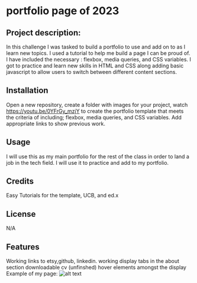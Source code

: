 # portfolio page of 2023

## Project description:
 In this challenge I was tasked to build a portfolio to use and add on to as I learn new topics. I used a tutorial to help me build a page I can be proud of. I have included the necessary : flexbox, media queries, and CSS variables. I got to practice and learn new skills in HTML and CSS along adding basic javascript to allow users to switch between different content sections.

## Installation
Open a new repository, create a folder with images for your project, watch https://youtu.be/0YFrGy_mzjY to create the portfolio template that meets the criteria of including; flexbox, media queries, and CSS variables. Add appropriate links to show previous work.
## Usage
I will use this as my main portfolio for the rest of the class in order to land a job in the tech field. I will use it to practice and add to my portfolio.   
## Credits
Easy Tutorials for the template, UCB, and ed.x
## License
N/A
## Features
Working links to etsy,github, linkedin.
working display tabs in the about section 
downloadable cv (unfinshed)
hover elements amongst the display 
Example of my page:
![alt text](images/Animation.gif)